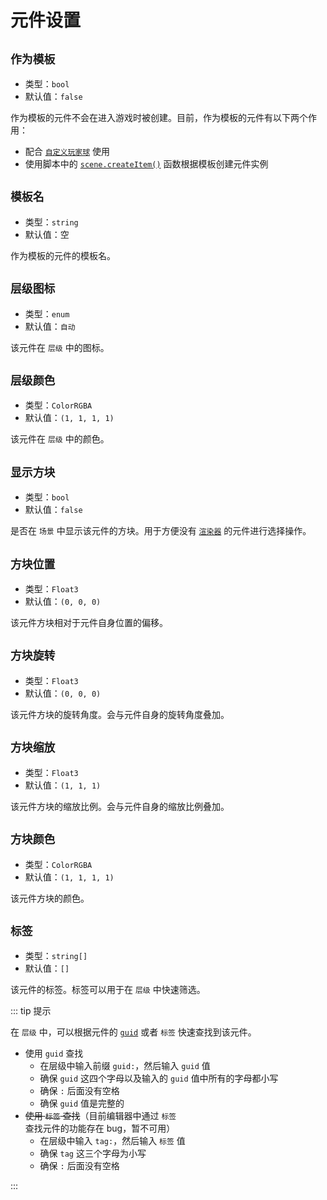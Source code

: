 # 元件设置

## `作为模板`

- 类型：`bool`
- 默认值：`false`

作为模板的元件不会在进入游戏时被创建。目前，作为模板的元件有以下两个作用：

- 配合 [`自定义玩家球`](../sceneSettings/customBall) 使用
- 使用脚本中的 [`scene.createItem()`](https://github.com/Withered-Flower-0422/BST/blob/main/_Typings/gameApi/modules/scene.d.ts) 函数根据模板创建元件实例

## `模板名`<badge text="作为模板 = true" />

- 类型：`string`
- 默认值：空

作为模板的元件的模板名。

## `层级图标`

- 类型：`enum`
- 默认值：`自动`

该元件在 `层级` 中的图标。

## `层级颜色`

- 类型：`ColorRGBA`
- 默认值：`(1, 1, 1, 1)`

该元件在 `层级` 中的颜色。

## `显示方块`

- 类型：`bool`
- 默认值：`false`

是否在 `场景` 中显示该元件的方块。用于方便没有 [`渲染器`](renderer) 的元件进行选择操作。

## `方块位置`<badge text="显示方块 = true" />

- 类型：`Float3`
- 默认值：`(0, 0, 0)`

该元件方块相对于元件自身位置的偏移。

## `方块旋转`<badge text="显示方块 = true" />

- 类型：`Float3`
- 默认值：`(0, 0, 0)`

该元件方块的旋转角度。会与元件自身的旋转角度叠加。

## `方块缩放`<badge text="显示方块 = true" />

- 类型：`Float3`
- 默认值：`(1, 1, 1)`

该元件方块的缩放比例。会与元件自身的缩放比例叠加。

## `方块颜色`<badge text="显示方块 = true" />

- 类型：`ColorRGBA`
- 默认值：`(1, 1, 1, 1)`

该元件方块的颜色。

## `标签`

- 类型：`string[]`
- 默认值：`[]`

该元件的标签。标签可以用于在 `层级` 中快速筛选。

::: tip 提示

在 `层级` 中，可以根据元件的 [`guid`](item#Guid) 或者 `标签` 快速查找到该元件。

- 使用 `guid` 查找
  - 在层级中输入前缀 `guid:`，然后输入 `guid` 值
  - 确保 `guid` 这四个字母以及输入的 `guid` 值中所有的字母都小写
  - 确保 `:` 后面没有空格
  - 确保 `guid` 值是完整的
- ~~使用 `标签` 查找~~（目前编辑器中通过 `标签` 查找元件的功能存在 bug，暂不可用）
  - 在层级中输入 `tag:`，然后输入 `标签` 值
  - 确保 `tag` 这三个字母为小写
  - 确保 `:` 后面没有空格

:::
